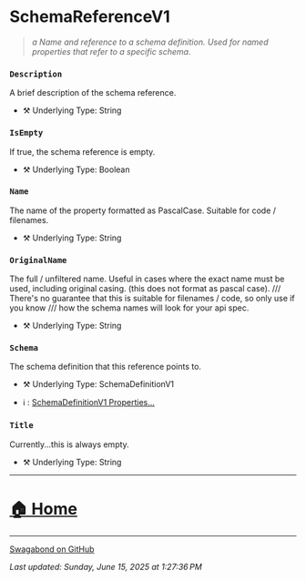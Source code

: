 # SchemaReferenceV1

> *a Name and reference to a schema definition. Used for named properties that refer to a specific schema.* 


### `Description`

A brief description of the schema reference.



* ⚒️ Underlying Type: String



### `IsEmpty`

If true, the schema reference is empty.



* ⚒️ Underlying Type: Boolean



### `Name`

The name of the property formatted as PascalCase.  Suitable for code / filenames.



* ⚒️ Underlying Type: String



### `OriginalName`

The full / unfiltered name.  Useful in cases where the exact name must be used, including original casing.  (this does not format as pascal case). /// There's no guarantee that this is suitable for filenames / code, so only use if you know /// how the schema names will look for your api spec.



* ⚒️ Underlying Type: String



### `Schema`

The schema definition that this reference points to.



* ⚒️ Underlying Type: SchemaDefinitionV1

* ℹ️ : [SchemaDefinitionV1 Properties...](./SchemaDefinitionV1.md)



### `Title`

Currently...this is always empty.



* ⚒️ Underlying Type: String



___


# [🏠 Home](./ApiV1.md)


___

[Swagabond on GitHub](https://github.com/jordanbleu/swagabond)

*Last updated: Sunday, June 15, 2025 at 1:27:36 PM*
